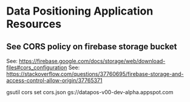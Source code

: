 # Data Positioning Application Resources

## See CORS policy on firebase storage bucket

See: https://firebase.google.com/docs/storage/web/download-files#cors_configuration
See: https://stackoverflow.com/questions/37760695/firebase-storage-and-access-control-allow-origin/37765371

gsutil cors set cors.json gs://datapos-v00-dev-alpha.appspot.com
